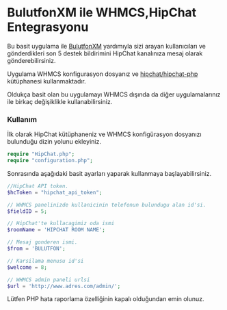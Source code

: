 # BulutfonXM ile WHMCS,HipChat Entegrasyonu

Bu basit uygulama ile [BulutfonXM](http://www.bulutfon.com) yardımıyla sizi arayan kullanıcıları ve gönderdikleri son 5 destek bildirimini HipChat kanalınıza mesaj olarak gönderebilirsiniz.

Uygulama WHMCS konfigurasyon dosyanız ve [hipchat/hipchat-php](https://github.com/hipchat/hipchat-php) kütüphanesi kullanmaktadır.

Oldukça basit olan bu uygulamayı WHMCS dışında da diğer uygulamalarınız ile birkaç değişiklikle kullanabilirsiniz.

### Kullanım
İlk olarak HipChat kütüphaneniz ve WHMCS konfigürasyon dosyanızı bulunduğu dizin yolunu ekleyiniz.

```php
require "HipChat.php";
require "configuration.php";
```	
Sonrasında aşağıdaki basit ayarları yaparak kullanmaya başlayabilirsiniz.
```php
//HipChat API token.
$hcToken = "hipchat_api_token";

// WHMCS panelinizde kullanicinin telefonun bulundugu alan id'si.
$fieldID = 5;

// HipChat'te kullacagimiz oda ismi
$roomName = 'HIPCHAT ROOM NAME';

// Mesaj gonderen ismi.
$from = 'BULUTFON';

// Karsilama menusu id'si
$welcome = 8;

// WHMCS admin paneli urlsi
$url = 'http://www.adres.com/admin/';
```

Lütfen PHP hata raporlama özelliğinin kapalı olduğundan emin olunuz.
